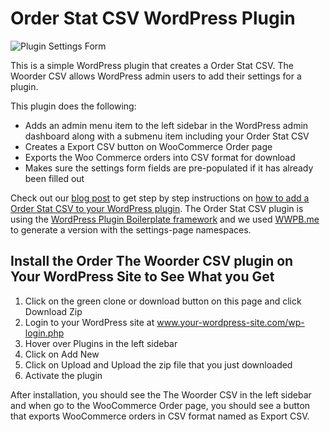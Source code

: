 # Order Stat CSV WordPress Plugin

![Plugin Settings Form](https://user-images.githubusercontent.com/74515796/99234769-f7684a80-281a-11eb-9cbd-3dd1087bd906.png)

This is a simple WordPress plugin that creates a Order Stat CSV. The Woorder CSV allows WordPress admin users to add their settings for a plugin. 

This plugin does the following:
- Adds an admin menu item to the left sidebar in the WordPress admin dashboard along with a submenu item including your Order Stat CSV
- Creates a Export CSV button on WooCommerce Order page
- Exports the Woo Commerce orders into CSV format for download
- Makes sure the settings form fields are pre-populated if it has already been filled out

Check out our [blog post](https://blog.wplauncher.com/create-wordpress-plugin-settings-page/) to get step by step instructions on [how to add a Order Stat CSV to your WordPress plugin](https://blog.wplauncher.com/create-wordpress-plugin-settings-page/). The Order Stat CSV plugin is using the [WordPress Plugin Boilerplate framework](https://github.com/DevinVinson/WordPress-Plugin-Boilerplate) and we used [WWPB.me](https://wppb.me/) to generate a version with the settings-page namespaces.

## Install the Order The Woorder CSV plugin on Your WordPress Site to See What you Get
1. Click on the green clone or download button on this page and click Download Zip
2. Login to your WordPress site at www.your-wordpress-site.com/wp-login.php
3. Hover over Plugins in the left sidebar
4. Click on Add New
5. Click on Upload and Upload the zip file that you just downloaded
6. Activate the plugin

After installation, you should see the The Woorder CSV in the left sidebar and when go to the WooCommerce Order page, you should see a button that exports WooCommerce orders in CSV format named as Export CSV. 


